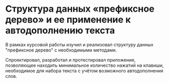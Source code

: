 # Структура данных «префиксное дерево» и ее применение к автодополнению текста
В рамках курсовой работы изучил и реализовал структуру данных "префиксное дерево" с необходимыми методами.

Спроектировал, разработал и протестировал приложение, позволяющее находить минимальное количество нажатий на клавиши, необходимое для набора текста с учётом возможного автодополнения слов.
